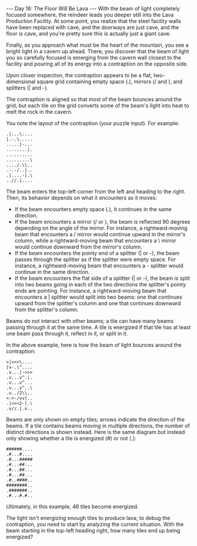 --- Day 16: The Floor Will Be Lava ---
With the beam of light completely focused somewhere, the reindeer leads you deeper still into the Lava Production Facility. At some point, you realize that the
steel facility walls have been replaced with cave, and the doorways are just cave, and the floor is cave, and you're pretty sure this is actually just a giant
cave.

Finally, as you approach what must be the heart of the mountain, you see a bright light in a cavern up ahead. There, you discover that the beam of light you so
carefully focused is emerging from the cavern wall closest to the facility and pouring all of its energy into a contraption on the opposite side.

Upon closer inspection, the contraption appears to be a flat, two-dimensional square grid containing empty space (.), mirrors (/ and \), and splitters (|
and -).

The contraption is aligned so that most of the beam bounces around the grid, but each tile on the grid converts some of the beam's light into heat to melt the
rock in the cavern.

You note the layout of the contraption (your puzzle input). For example:

```
.|...\....
|.-.\.....
.....|-...
........|.
..........
.........\
..../.\\..
.-.-/..|..
.|....-|.\
..//.|....
```

The beam enters the top-left corner from the left and heading to the right. Then, its behavior depends on what it encounters as it moves:

- If the beam encounters empty space (.), it continues in the same direction.
- If the beam encounters a mirror (/ or \), the beam is reflected 90 degrees depending on the angle of the mirror. For instance, a rightward-moving beam that
  encounters a / mirror would continue upward in the mirror's column, while a rightward-moving beam that encounters a \ mirror would continue downward from the
  mirror's column.
- If the beam encounters the pointy end of a splitter (| or -), the beam passes through the splitter as if the splitter were empty space. For instance, a
  rightward-moving beam that encounters a - splitter would continue in the same direction.
- If the beam encounters the flat side of a splitter (| or -), the beam is split into two beams going in each of the two directions the splitter's pointy ends
  are pointing. For instance, a rightward-moving beam that encounters a | splitter would split into two beams: one that continues upward from the splitter's
  column
  and one that continues downward from the splitter's column.

Beams do not interact with other beams; a tile can have many beams passing through it at the same time. A tile is energized if that tile has at least one beam
pass through it, reflect in it, or split in it.

In the above example, here is how the beam of light bounces around the contraption:

```
>|<<<\....
|v-.\^....
.v...|->>>
.v...v^.|.
.v...v^...
.v...v^..\
.v../2\\..
<->-/vv|..
.|<<<2-|.\
.v//.|.v..
```

Beams are only shown on empty tiles; arrows indicate the direction of the beams. If a tile contains beams moving in multiple directions, the number of distinct
directions is shown instead. Here is the same diagram but instead only showing whether a tile is energized (#) or not (.):

```
######....
.#...#....
.#...#####
.#...##...
.#...##...
.#...##...
.#..####..
########..
.#######..
.#...#.#..
```

Ultimately, in this example, 46 tiles become energized.

The light isn't energizing enough tiles to produce lava; to debug the contraption, you need to start by analyzing the current situation. With the beam starting
in the top-left heading right, how many tiles end up being energized?